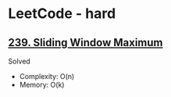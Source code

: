 # LeetCode - hard

## [239. Sliding Window Maximum](https://leetcode.com/problems/sliding-window-maximum)

Solved

* Complexity: O(n)
* Memory: O(k)
